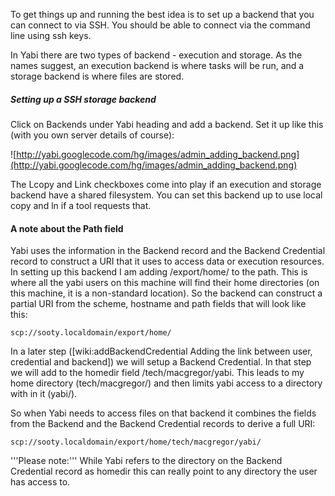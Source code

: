 To get things up and running the best idea is to set up a backend that you can connect to via SSH. You should be able to connect via the command line using ssh keys.

In Yabi there are two types of backend - execution and storage. As the names suggest, an execution backend is where tasks will be run, and a storage backend is where files are stored.

##### Setting up a SSH storage backend #####

Click on Backends under Yabi heading and add a backend. Set it up like this (with you own server details of course):

![http://yabi.googlecode.com/hg/images/admin_adding_backend.png](http://yabi.googlecode.com/hg/images/admin_adding_backend.png)

The Lcopy and Link checkboxes come into play if an execution and storage backend have a shared filesystem. You can set this backend up to use local copy and ln if a tool requests that.

#### A note about the Path field ####
Yabi uses the information in the Backend record and the Backend Credential record to construct a URI that it uses to access data or execution resources. In setting up this backend I am adding /export/home/ to the path. This is where all the yabi users on this machine will find their home directories (on this machine, it is a non-standard location). So the backend can construct a partial URI from the scheme, hostname and path fields that will look like this:

```
scp://sooty.localdomain/export/home/
```

In a later step ([wiki:addBackendCredential Adding the link between user, credential and backend]) we will setup a Backend Credential. In that step we will add to the homedir field /tech/macgregor/yabi. This leads to my home directory (tech/macgregor/) and then limits yabi access to a directory with in it (yabi/).

So when Yabi needs to access files on that backend it combines the fields from the Backend and the Backend Credential records to derive a full URI:

```
scp://sooty.localdomain/export/home/tech/macgregor/yabi/
```

'''Please note:''' While Yabi refers to the directory on the Backend Credential record as homedir this can really point to any directory the user has access to.